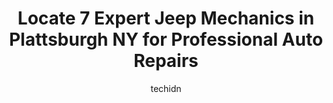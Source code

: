 ---
layout: ampstory
image: https://images.unsplash.com/photo-1622398703904-7ae5d55f8e1a?ixlib=rb-4.0.3&ixid=MnwxMjA3fDB8MHxwaG90by1wYWdlfHx8fGVufDB8fHx8&auto=format&fit=crop&w=640&h=853&q=80
author: techidn
featured: false
description: Discover the 7 best Jeep Mechanic in Plattsburgh NY, USA and ensure your vehicle receives the highest quality of care. These trusted professionals are known for their skill, knowledge, and d
title: Locate 7 Expert Jeep Mechanics in Plattsburgh NY for Professional Auto Repairs
cover:
   title: Locate 7 Expert Jeep Mechanics in Plattsburgh NY for Professional Auto Repairs
   subtitle: Rickpate
   background: https://images.unsplash.com/photo-1622398703904-7ae5d55f8e1a?ixlib=rb-4.0.3&ixid=MnwxMjA3fDB8MHxwaG90by1wYWdlfHx8fGVufDB8fHx8&auto=format&fit=crop&w=640&h=853&q=80

pages: 
 - layout: thirds
   top: <h1>#1 AutoZone Auto Parts</h1>
   bottom: "<p>Always been a shopper and they have great attitude towards me and my wife and excellent customer service met my expectations couldnt be more than happy</p>"
   background: https://www.knot35.com/toplist/wp-content/uploads/2023/06/best-jeep-mechanic-1-in-plattsburgh-ny-1685839401.jpeg
   backgroundblur: true
 - layout: thirds
   top: <h1>#2 Della Chevrolet of Plattsburgh</h1>
   bottom: "<p>5101 U.S. Ave, Plattsburgh, NY 12901, United States</p>"
   background: https://www.knot35.com/toplist/wp-content/uploads/2023/06/best-jeep-mechanic-2-in-plattsburgh-ny-1685839402.jpeg
   cta:
      link: https://www.knot35.com/toplist/locate-7-expert-jeep-mechanics-in-plattsburgh-ny-for-professional-auto-repairs/
      text: Locate 7 Expert Jeep Mechanics in Plattsburgh NY for Professional Auto Repairs
 - layout: thirds
   top: <h1>#3 G & G Tire Company Inc.</h1>
   bottom: "<p>5512 Peru St, Plattsburgh, NY 12901, United States</p>"
   background: https://www.knot35.com/toplist/wp-content/uploads/2023/06/best-jeep-mechanic-3-in-plattsburgh-ny-1685839403.jpeg
   cta:
      link: https://www.knot35.com/toplist/locate-7-expert-jeep-mechanics-in-plattsburgh-ny-for-professional-auto-repairs/
      text: Locate 7 Expert Jeep Mechanics in Plattsburgh NY for Professional Auto Repairs
 - layout: thirds
   top: <h1>#4 Della Mitsubishi</h1>
   bottom: "<p>7 Della Dr, Plattsburgh, NY 12901, United States</p>"
   background: https://images.unsplash.com/photo-1462556791646-c201b8241a94?ixlib=rb-4.0.3&ixid=MnwxMjA3fDB8MHxwaG90by1wYWdlfHx8fGVufDB8fHx8&auto=format&fit=crop&w=640&h=853&q=80
   cta:
      link: https://www.knot35.com/toplist/locate-7-expert-jeep-mechanics-in-plattsburgh-ny-for-professional-auto-repairs/
      text: Locate 7 Expert Jeep Mechanics in Plattsburgh NY for Professional Auto Repairs
 - layout: thirds
   top: <h1>#5 City Auto Repair & Sales</h1>
   bottom: "<p>559 State Rte 3, Plattsburgh, NY 12901, United States</p>"
   background: https://images.unsplash.com/photo-1574169208507-84376144848b?ixlib=rb-4.0.3&ixid=MnwxMjA3fDB8MHxwaG90by1wYWdlfHx8fGVufDB8fHx8&auto=format&fit=crop&w=640&h=853&q=80
   cta:
      link: https://www.knot35.com/toplist/locate-7-expert-jeep-mechanics-in-plattsburgh-ny-for-professional-auto-repairs/
      text: Locate 7 Expert Jeep Mechanics in Plattsburgh NY for Professional Auto Repairs
 - layout: thirds
   top: <h1>#6 Auto Barn Collision Center, Inc</h1>
   bottom: "<p>142 Moffitt Rd, Plattsburgh, NY 12901, United States</p>"
   background: https://images.unsplash.com/photo-1509114397022-ed747cca3f65?ixlib=rb-4.0.3&ixid=MnwxMjA3fDB8MHxwaG90by1wYWdlfHx8fGVufDB8fHx8&auto=format&fit=crop&w=640&h=853&q=80
   cta:
      link: https://www.knot35.com/toplist/locate-7-expert-jeep-mechanics-in-plattsburgh-ny-for-professional-auto-repairs/
      text: Locate 7 Expert Jeep Mechanics in Plattsburgh NY for Professional Auto Repairs
 - layout: thirds
   top: <h1>#7 Gallaghers Towing, Wrecker & Roadside Assistance</h1>
   bottom: "<p>259 Monty Rd, Plattsburgh, NY 12901, United States</p>"
   background: https://images.unsplash.com/photo-1515405295579-ba7b45403062?ixlib=rb-4.0.3&ixid=MnwxMjA3fDB8MHxwaG90by1wYWdlfHx8fGVufDB8fHx8&auto=format&fit=crop&w=640&h=853&q=80
   cta:
      link: https://www.knot35.com/toplist/locate-7-expert-jeep-mechanics-in-plattsburgh-ny-for-professional-auto-repairs/
      text: Locate 7 Expert Jeep Mechanics in Plattsburgh NY for Professional Auto Repairs
 - layout: thirds
   middle: Continue reading...
   background: https://images.unsplash.com/photo-1540457036297-448b6b99e91c?ixlib=rb-4.0.3&ixid=MnwxMjA3fDB8MHxwaG90by1wYWdlfHx8fGVufDB8fHx8&auto=format&fit=crop&w=640&h=853&q=80
   cta:
      link: https://www.knot35.com/toplist/locate-7-expert-jeep-mechanics-in-plattsburgh-ny-for-professional-auto-repairs/
      text: Locate 7 Expert Jeep Mechanics in Plattsburgh NY for Professional Auto Repairs
      
---
